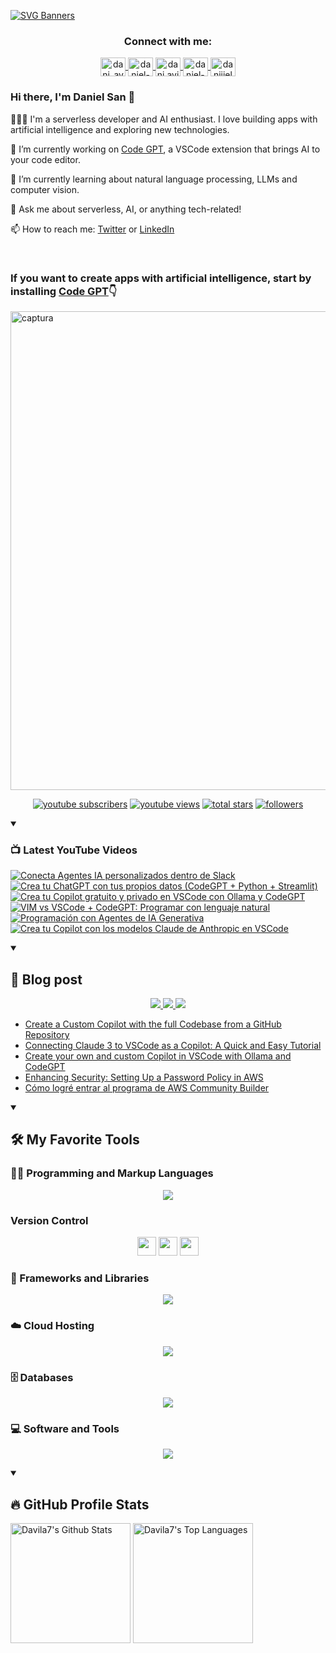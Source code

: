 [![SVG Banners](https://svg-banners.vercel.app/api?type=typeWriter&text1=Daniel%20San%20👨🏽‍💻%20|%20Serverless%20|%20Code%20GPT%20❤️&width=800&height=110)](https://github.com/Akshay090/svg-banners)

<h3 align="center">Connect with me:</h3>
<p align="center">
<a href="https://twitter.com/dani_avila7" target="_blank">
    <img align="center" alt="dani_avila7" height="30" width="40" src="https://skillicons.dev/icons?i=twitter" />
</a>
<a href="https://linkedin.com/in/daniel-avila-arias" target="_blank">
    <img align="center" alt="daniel-avila-arias" height="30"  width="40" src="https://skillicons.dev/icons?i=linkedin" />
</a>
<a href="https://fb.com/dani.avila.arias" target="blank">
    <img align="center" src="https://raw.githubusercontent.com/rahuldkjain/github-profile-readme-generator/master/src/images/icons/Social/facebook.svg" alt="dani.avila.arias" height="30" width="40" />
</a>
<a href="https://instagram.com/daniavila_26" target="_blank">
    <img align="center" alt="daniel-avila-arias" height="30" width="40" src="https://skillicons.dev/icons?i=instagram" />
</a>
<a href="https://www.youtube.com/@daniiielsan?sub_confirmation=1" target="blank">
    <img align="center" src="https://raw.githubusercontent.com/rahuldkjain/github-profile-readme-generator/master/src/images/icons/Social/youtube.svg" alt="daniiielsan" height="30" width="40" />
  </a>
</p>

### Hi there, I'm Daniel San 👋

👨🏽‍💻 I'm a serverless developer and AI enthusiast. I love building apps with artificial intelligence and exploring new technologies.

🔭 I’m currently working on [Code GPT](https://codegpt.co), a VSCode extension that brings AI to your code editor.

🌱 I’m currently learning about natural language processing, LLMs and computer vision.

💬 Ask me about serverless, AI, or anything tech-related!

📫 How to reach me: [Twitter](https://twitter.com/dani_avila7) or [LinkedIn](https://www.linkedin.com/in/daniel-avila-arias/)

<br>
<h3 aling="center">If you want to create apps with artificial intelligence, start by installing <a href="https://codegpt.co">Code GPT</a>👇</h3>
<a href="https://codegpt.co">
    <img width="766" alt="captura" src="https://github.com/davila7/davila7/assets/6216945/96db4868-8707-4f8d-89ec-a4f45bf7059f">
</a>
<br>
<!-- Social badges section -->
<!-- Badges with custom icons - https://github.com/DenverCoder1/custom-icon-badges -->
<!-- View counter - https://github.com/DenverCoder1/Simple-View-Counter -->
<p align="center">
  <a href="https://www.youtube.com/@daniiielsan?sub_confirmation=1">
    <img alt="youtube subscribers" title="Subscribe to my YouTube channel" src="https://custom-icon-badges.demolab.com/youtube/channel/subscribers/UCNabExUbWCar1WvCGWaPNdQ?color=%23E05D44&label=SUBSCRIBE&logo=video&logoColor=white&style=for-the-badge&labelColor=CE4630"/></a>
  <a href="https://www.youtube.com/@daniiielsan?sub_confirmation=1">
    <img alt="youtube views" title="YouTube views" src="https://custom-icon-badges.demolab.com/youtube/channel/views/UCNabExUbWCar1WvCGWaPNdQ?color=%23E1AD0E&logo=video&logoColor=white&style=for-the-badge&labelColor=C79600"/></a> 
  <a href="https://github.com/davila7?tab=repositories&sort=stargazers">
    <img alt="total stars" title="Total stars on GitHub" src="https://custom-icon-badges.demolab.com/github/stars/davila7?color=55960c&style=for-the-badge&labelColor=488207&logo=star"/></a>
  <a href="https://github.com/davila7?tab=followers">
    <img alt="followers" title="Follow me on Github" src="https://custom-icon-badges.demolab.com/github/followers/davila7?color=236ad3&labelColor=1155ba&style=for-the-badge&logo=person-add&label=Follow&logoColor=white"/></a>
</p>

<details open> 
    <summary><h3>📺 Latest YouTube Videos</h3></summary>

<!-- BEGIN YOUTUBE-CARDS -->
[![Conecta Agentes IA personalizados dentro de Slack](https://ytcards.demolab.com/?id=7BVkB_qMIxE&title=Conecta+Agentes+IA+personalizados+dentro+de+Slack&lang=en&timestamp=1712709692&background_color=%230d1117&title_color=%23ffffff&stats_color=%23dedede&max_title_lines=1&width=250&border_radius=5 "Conecta Agentes IA personalizados dentro de Slack")](https://www.youtube.com/watch?v=7BVkB_qMIxE)
[![Crea tu ChatGPT con tus propios datos (CodeGPT + Python + Streamlit)](https://ytcards.demolab.com/?id=MCiG9KlViyM&title=Crea+tu+ChatGPT+con+tus+propios+datos+%28CodeGPT+%2B+Python+%2B+Streamlit%29&lang=en&timestamp=1712105807&background_color=%230d1117&title_color=%23ffffff&stats_color=%23dedede&max_title_lines=1&width=250&border_radius=5 "Crea tu ChatGPT con tus propios datos (CodeGPT + Python + Streamlit)")](https://www.youtube.com/watch?v=MCiG9KlViyM)
[![Crea tu Copilot gratuito y privado en VSCode con Ollama y CodeGPT](https://ytcards.demolab.com/?id=M4cPMjtLFlQ&title=Crea+tu+Copilot+gratuito+y+privado+en+VSCode+con+Ollama+y+CodeGPT&lang=en&timestamp=1711242823&background_color=%230d1117&title_color=%23ffffff&stats_color=%23dedede&max_title_lines=1&width=250&border_radius=5 "Crea tu Copilot gratuito y privado en VSCode con Ollama y CodeGPT")](https://www.youtube.com/watch?v=M4cPMjtLFlQ)
[![VIM vs VSCode + CodeGPT: Programar con lenguaje natural](https://ytcards.demolab.com/?id=WK-HEjpbZ_Q&title=VIM+vs+VSCode+%2B+CodeGPT%3A+Programar+con+lenguaje+natural&lang=en&timestamp=1703955846&background_color=%230d1117&title_color=%23ffffff&stats_color=%23dedede&max_title_lines=1&width=250&border_radius=5 "VIM vs VSCode + CodeGPT: Programar con lenguaje natural")](https://www.youtube.com/watch?v=WK-HEjpbZ_Q)
[![Programación con Agentes de IA Generativa](https://ytcards.demolab.com/?id=c8M8-JSLoLo&title=Programaci%C3%B3n+con+Agentes+de+IA+Generativa&lang=en&timestamp=1703127138&background_color=%230d1117&title_color=%23ffffff&stats_color=%23dedede&max_title_lines=1&width=250&border_radius=5 "Programación con Agentes de IA Generativa")](https://www.youtube.com/watch?v=c8M8-JSLoLo)
[![Crea tu Copilot con los modelos Claude de Anthropic en VSCode](https://ytcards.demolab.com/?id=CNJ7WEDpz9M&title=Crea+tu+Copilot+con+los+modelos+Claude+de+Anthropic+en+VSCode&lang=en&timestamp=1698546721&background_color=%230d1117&title_color=%23ffffff&stats_color=%23dedede&max_title_lines=1&width=250&border_radius=5 "Crea tu Copilot con los modelos Claude de Anthropic en VSCode")](https://www.youtube.com/watch?v=CNJ7WEDpz9M)
<!-- END YOUTUBE-CARDS -->

</details>

<details open> 
    <summary><h2>📝 Blog post</h2></summary>
    <p align="center">
        <a href="https://medium.com/@dan.avila7">    
            <img src="https://img.shields.io/badge/Medium-12100E?style=for-the-badge&logo=medium&logoColor=white">
        </a>
        <a href="https://dev.to/dani_avila7">
            <img src="https://img.shields.io/badge/Hashnode-2962FF?style=for-the-badge&logo=hashnode&logoColor=white">
        </a>
        <a href="https://hashnode.com/@danielsan">
            <img src="https://img.shields.io/badge/dev.to-0A0A0A?style=for-the-badge&logo=devdotto&logoColor=white">
        </a>
    </p>

<!-- BLOG-POST-LIST:START -->
- [Create a Custom Copilot with the full Codebase from a GitHub Repository](https://blog.codegpt.co/create-a-custom-copilot-with-the-full-codebase-from-a-github-repository-d145601245f4?source=rss-3a9533f001c5------2)
- [Connecting Claude 3 to VSCode as a Copilot: A Quick and Easy Tutorial](https://towardsaws.com/connecting-claude-3-to-vscode-as-a-copilot-a-quick-and-easy-tutorial-c011d33f500c?source=rss-3a9533f001c5------2)
- [Create your own and custom Copilot in VSCode with Ollama and CodeGPT](https://blog.codegpt.co/create-your-own-and-custom-copilot-in-vscode-with-ollama-and-codegpt-736277a60298?source=rss-3a9533f001c5------2)
- [Enhancing Security: Setting Up a Password Policy in AWS](https://medium.com/@dan.avila7/enhancing-security-setting-up-a-password-policy-in-aws-16e330349201?source=rss-3a9533f001c5------2)
- [Cómo logré entrar al programa de AWS Community Builder](https://medium.com/@dan.avila7/c%C3%B3mo-logr%C3%A9-entrar-al-programa-de-aws-community-builder-b6154cb31e5c?source=rss-3a9533f001c5------2)
<!-- BLOG-POST-LIST:END -->
</details>

<details open> 
  <summary><h2>🛠️ My Favorite Tools</h2></summary>
  <!-- Some badges are from https://github.com/Ileriayo/markdown-badges -->

  <h3>👨‍💻 Programming and Markup Languages</h3>

  <p align="center">
    <a href="https://skillicons.dev">
      <img src="https://skillicons.dev/icons?i=js,cs,py,php,html,css,java,r,solidity,ts" />
    </a>
  </p>

  <h3> Version Control</h3>
  <p align="center">
    <img src="https://user-images.githubusercontent.com/25181517/192108374-8da61ba1-99ec-41d7-80b8-fb2f7c0a4948.png" height="30" width="30">
    <img src="https://user-images.githubusercontent.com/25181517/192108376-c675d39b-90f6-4073-bde6-5a9291644657.png" height="30" width="30">
    <img src="https://user-images.githubusercontent.com/25181517/192108375-268c35e6-ab26-44b2-88bf-e3121a4e5083.png" height="30" width="30">
  </p>

  <h3>🧰 Frameworks and Libraries</h3>
  
  <p align="center">
    <a href="https://skillicons.dev">
      <img src="https://skillicons.dev/icons?i=nodejs,laravel,symfony,angular,nuxtjs,vue,express,bootstrap,jquery,django,dotnet,jest" />
    </a>
  </p>
  
  <h3>☁️ Cloud Hosting</h3>
  
  <p align="center">
    <a href="https://skillicons.dev">
      <img src="https://skillicons.dev/icons?i=aws,gcp,cloudflare,firebase,heroku,vercel,netlify" />
    </a>
  </p>
  
  <h3>🗄️ Databases </h3>
  
  <p align="center">
    <a href="https://skillicons.dev">
      <img src="https://skillicons.dev/icons?i=mysql,dynamodb,mongodb,sqlite,postgres" />
    </a>
  </p>
  
  <h3>💻 Software and Tools</h3>
  
  <p align="center">
    <a href="https://skillicons.dev">
      <img src="https://skillicons.dev/icons?i=git,github,vscode,linux,docker,androidstudio,vim,visualstudio,bash" />
    </a>
  </p>
    
</details>
  
<details open> 
  <summary><h2>🔥 GitHub Profile Stats</h2></summary>
<!-- https://github.com/anuraghazra/github-readme-stats -->

  <a href="https://github.com/anuraghazra/github-readme-stats"><img alt="Davila7's Github Stats" src="https://denvercoder1-github-readme-stats.vercel.app/api/?username=davila7&show_icons=true&include_all_commits=true&count_private=true&theme=react&hide_border=true&bg_color=1F222E&title_color=F85D7F&icon_color=F8D866" height="192px"/></a>
  <a href="https://github.com/anuraghazra/github-readme-stats"><img alt="Davila7's Top Languages" src="https://github-readme-stats.vercel.app/api/top-langs/?username=davila7&langs_count=8&layout=compact&theme=react&hide_border=true&bg_color=1F222E&title_color=F85D7F&icon_color=F8D866&hide=Jupyter%20Notebook" height="192px"/></a>
  <br/>
  
  <!-- https://github.com/ashutosh00710/github-readme-activity-graph -->

  <!-- <a href="https://github.com/ashutosh00710/github-readme-activity-graph"><img alt="davila7's Activity Graph" src="https://github-readme-activity-graph.cyclic.app/graph/?username=davila7&bg_color=1F222E&color=F8D866&line=F85D7F&point=FFFFFF&hide_border=true" /></a> -->
  
</details>

